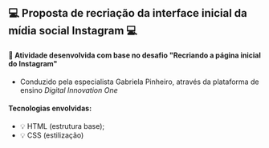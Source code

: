 ##                                                 💻 Proposta de recriação da interface inicial da mídia social Instagram 💻

#### 🎯 Atividade desenvolvida com base no desafio "Recriando a página inicial do Instagram"
* Conduzido pela especialista Gabriela Pinheiro, através da plataforma de ensino <i> Digital Innovation One</i>

#### Tecnologias envolvidas:
* 💡 HTML (estrutura base);
* 💡 CSS (estilização)
 
